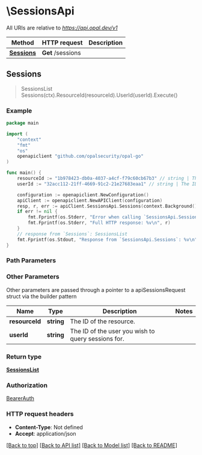# \SessionsApi

All URIs are relative to *https://api.opal.dev/v1*

Method | HTTP request | Description
------------- | ------------- | -------------
[**Sessions**](SessionsApi.md#Sessions) | **Get** /sessions | 



## Sessions

> SessionsList Sessions(ctx).ResourceId(resourceId).UserId(userId).Execute()





### Example

```go
package main

import (
    "context"
    "fmt"
    "os"
    openapiclient "github.com/opalsecurity/opal-go"
)

func main() {
    resourceId := "1b978423-db0a-4037-a4cf-f79c60cb67b3" // string | The ID of the resource.
    userId := "32acc112-21ff-4669-91c2-21e27683eaa1" // string | The ID of the user you wish to query sessions for. (optional)

    configuration := openapiclient.NewConfiguration()
    apiClient := openapiclient.NewAPIClient(configuration)
    resp, r, err := apiClient.SessionsApi.Sessions(context.Background()).ResourceId(resourceId).UserId(userId).Execute()
    if err != nil {
        fmt.Fprintf(os.Stderr, "Error when calling `SessionsApi.Sessions``: %v\n", err)
        fmt.Fprintf(os.Stderr, "Full HTTP response: %v\n", r)
    }
    // response from `Sessions`: SessionsList
    fmt.Fprintf(os.Stdout, "Response from `SessionsApi.Sessions`: %v\n", resp)
}
```

### Path Parameters



### Other Parameters

Other parameters are passed through a pointer to a apiSessionsRequest struct via the builder pattern


Name | Type | Description  | Notes
------------- | ------------- | ------------- | -------------
 **resourceId** | **string** | The ID of the resource. | 
 **userId** | **string** | The ID of the user you wish to query sessions for. | 

### Return type

[**SessionsList**](SessionsList.md)

### Authorization

[BearerAuth](../README.md#BearerAuth)

### HTTP request headers

- **Content-Type**: Not defined
- **Accept**: application/json

[[Back to top]](#) [[Back to API list]](../README.md#documentation-for-api-endpoints)
[[Back to Model list]](../README.md#documentation-for-models)
[[Back to README]](../README.md)

